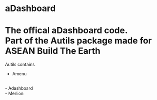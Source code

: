 # aDashboard
<!---
By IOnly Cookie and StoneMc
Mainly IOnly and Cookies work 
Stone Just manages repos and the todo list and build on the code time to time
-->
<h1>The offical aDashboard code. 
<br>  
Part of the Autils package made for ASEAN Build The Earth
</h1>

Autils contains 
<br>
  - Amenu
  <br>
  - Adashboard
  <br>
  - Merlion








